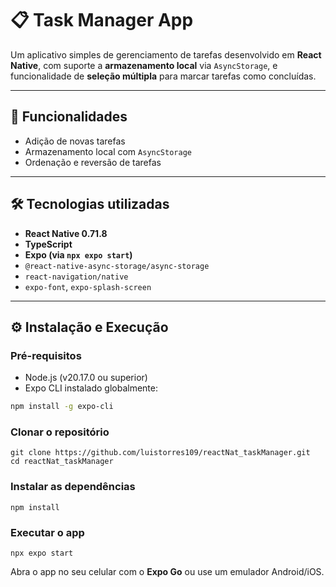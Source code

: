 # 📋 Task Manager App

Um aplicativo simples de gerenciamento de tarefas desenvolvido em **React Native**, com suporte a **armazenamento local** via `AsyncStorage`, e funcionalidade de **seleção múltipla** para marcar tarefas como concluídas.

---

## 🚀 Funcionalidades

- Adição de novas tarefas
- Armazenamento local com `AsyncStorage`
- Ordenação e reversão de tarefas

---

## 🛠️ Tecnologias utilizadas

- **React Native 0.71.8**
- **TypeScript**
- **Expo (via `npx expo start`)**
- `@react-native-async-storage/async-storage`
- `react-navigation/native`
- `expo-font`, `expo-splash-screen`

---

## ⚙️ Instalação e Execução

### Pré-requisitos

- Node.js (v20.17.0 ou superior)
- Expo CLI instalado globalmente:

```bash
npm install -g expo-cli
```

### Clonar o repositório

```
git clone https://github.com/luistorres109/reactNat_taskManager.git
cd reactNat_taskManager
```

### Instalar as dependências

```
npm install
```

### Executar o app

```
npx expo start
```

Abra o app no seu celular com o **Expo Go** ou use um emulador Android/iOS.
